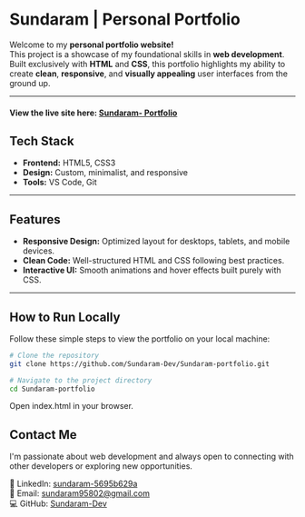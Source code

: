 # Sundaram | Personal Portfolio

Welcome to my **personal portfolio website!**  
This project is a showcase of my foundational skills in **web development**.  
Built exclusively with **HTML** and **CSS**, this portfolio highlights my ability to create **clean**, **responsive**, and **visually appealing** user interfaces from the ground up.

---
#### View the live site here: [Sundaram- Portfolio](https://portfolio-mu-ten-mzrtwnfksv.vercel.app)

## Tech Stack

- **Frontend:** HTML5, CSS3  
- **Design:** Custom, minimalist, and responsive  
- **Tools:** VS Code, Git

---

## Features

- **Responsive Design:** Optimized layout for desktops, tablets, and mobile devices.  
- **Clean Code:** Well-structured HTML and CSS following best practices.  
- **Interactive UI:** Smooth animations and hover effects built purely with CSS.

---

## How to Run Locally

Follow these simple steps to view the portfolio on your local machine:

```bash
# Clone the repository
git clone https://github.com/Sundaram-Dev/Sundaram-portfolio.git

# Navigate to the project directory
cd Sundaram-portfolio

```
Open index.html in your browser.

##  Contact Me

I'm passionate about web development and always open to connecting with other developers or exploring new opportunities.

💼 LinkedIn: [sundaram-5695b629a](https://www.linkedin.com/in/sundaram-5695b629a)  
📧 Email: [sundaram95802@gmail.com](mailto:sundaram95802@gmail.com)  
💻 GitHub: [Sundaram-Dev](https://github.com/SundaramDev)



